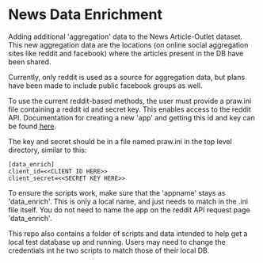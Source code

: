 # News Data Enrichment
Adding additional 'aggregation' data to the News Article-Outlet dataset. This new aggregation data are the locations (on online social aggregation sites like reddit and facebook) where the articles present in the DB have been shared. 

Currently, only reddit is used as a source for aggregation data, but plans have been made to include public facebook groups as well.

To use the current reddit-based methods, the user must provide a praw.ini file containing a reddit id and secret key. This enables access to the reddit API. Documentation for creating a new 'app' and getting this id and key  can be found [here](https://www.reddit.com/prefs/apps).

The key and secret should be in a file named praw.ini in the top level directory, similar to this:

    [data_enrich]
    client_id=<<CLIENT ID HERE>>
    client_secret=<<SECRET KEY HERE>>
    
To ensure the scripts work, make sure that the 'appname' stays as 'data_enrich'. This is only a local name, and just needs to match in the .ini file itself. You do not need to name the app on the reddit API request page 'data_enrich'.

This repo also contains a folder of scripts and data intended to help get a local test database up and running. Users may
need to change the credentials int he two scripts to match those of their local DB. 
